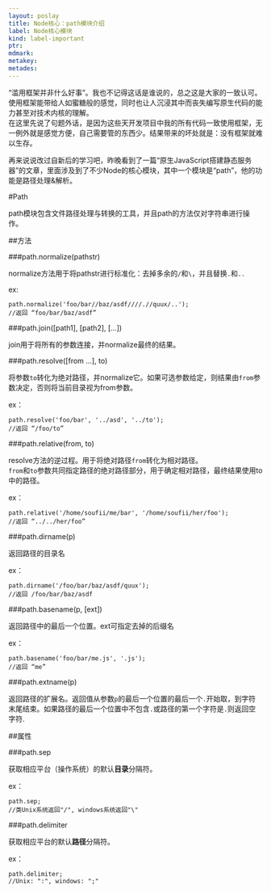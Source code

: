 ```yaml
---
layout: poslay
title: Node核心：path模块介绍
label: Node核心模块
kind: label-important
ptr: 
mdmark: 
metakey: 
metades:
---
```


“滥用框架并非什么好事”。我也不记得这话是谁说的，总之这是大家的一致认可。使用框架能带给人如蜜糖般的感觉，同时也让人沉浸其中而丧失编写原生代码的能力甚至对技术内核的理解。  
在这里先说了句题外话，是因为这些天开发项目中我的所有代码一致使用框架，无一例外就是感觉方便，自己需要管的东西少。结果带来的坏处就是：没有框架就难以生存。

再来说说改过自新后的学习吧，昨晚看到了一篇“原生JavaScript搭建静态服务器”的文章，里面涉及到了不少Node的核心模块，其中一个模块是“path”，他的功能是路径处理&解析。

#Path

path模块包含文件路径处理与转换的工具，并且path的方法仅对字符串进行操作。

##方法

###path.normalize(pathstr)

normalize方法用于将pathstr进行标准化：去掉多余的`/`和`\`，并且替换`.`和`..`

ex:

    path.normalize('foo/bar//baz/asdf////.//quux/..');
    //返回 “foo/bar/baz/asdf”
    
###path.join([path1], [path2], [...])

join用于将所有的参数连接，并normalize最终的结果。

###path.resolve([from ...], to)

将参数`to`转化为绝对路径，并normalize它。如果可选参数给定，则结果由`from`参数决定，否则将当前目录视为from参数。

ex：

    path.resolve('foo/bar', '../asd', '../to');
    //返回 “/foo/to”
    
###path.relative(from, to)

resolve方法的逆过程。用于将绝对路径`from`转化为相对路径。  
`from`和`to`参数共同指定路径的绝对路径部分，用于确定相对路径，最终结果使用to中的路径。

ex：

    path.relative('/home/soufii/me/bar', '/home/soufii/her/foo');
    //返回 “../../her/foo”
    
###path.dirname(p)

返回路径的目录名

ex：

    path.dirname('/foo/bar/baz/asdf/quux');
    //返回 /foo/bar/baz/asdf
    
###path.basename(p, [ext])

返回路径中的最后一个位置。ext可指定去掉的后缀名

ex：

    path.basename('foo/bar/me.js', '.js');
    //返回 “me”
    
###path.extname(p)

返回路径的扩展名。返回值从参数`p`的最后一个位置的最后一个`.`开始取，到字符末尾结束。如果路径的最后一个位置中不包含`.`或路径的第一个字符是`.`则返回空字符.

##属性

###path.sep

获取相应平台（操作系统）的默认**目录**分隔符。

ex：

    path.sep;
    //类Unix系统返回"/", windows系统返回"\" 
    
###path.delimiter

获取相应平台的默认**路径**分隔符。

ex：

    path.delimiter;
    //Unix: ":", windows: ";"
    

